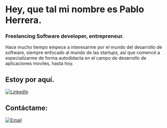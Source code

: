 # Hey, que tal mi nombre es Pablo Herrera.


### Freelancing Software developer, entrepreneur.


Hace mucho tiempo empece a interesarme por el mundo del desarrollo de software, siempre enfocado al mundo de las startups, así que comencé a especializarme de forma autodidacta en el campo de desarrollo de aplicaciones moviles, hasta hoy.

## Estoy por aquí.

[![LinkedIn](https://img.shields.io/badge/LinkedIn-Pablo_Herrera-0077B5?style=for-the-badge&logo=linkedin&logoColor=white&labelColor=101010)](https://www.linkedin.com/in/pablo-herrera-gonz%C3%A1lez-448794266/)
</br>


## Contáctame:


[![Email](https://img.shields.io/badge/proyectostartup@gmail.com-email-D14836?style=for-the-badge&logo=gmail&logoColor=white&labelColor=101010)](mailto:proyectostartup@gmail.com)
</br>

